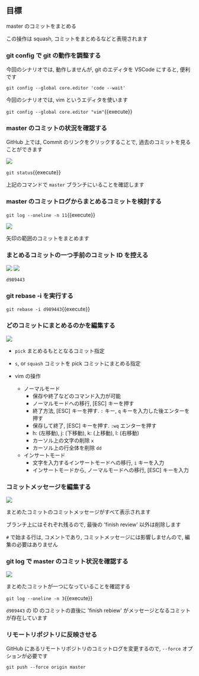 ## 目標
master のコミットをまとめる

この操作は squash, コミットをまとめるなどと表現されます

### git config で git の動作を調整する

今回のシナリオでは, 動作しませんが, git のエディタを VSCode にすると, 便利です

`git config --global core.editor 'code --wait'`

今回のシナリオでは, vim というエディタを使います

`git config --global core.editor "vim"`{{execute}}

### master のコミットの状況を確認する

GitHub 上では, Commit のリンクをクリックすることで, 過去のコミットを見ることができます

<img src='https://i.gyazo.com/9fccfe72a8156d13ed81070fbe90ce03.png'>


`git status`{{execute}}

上記のコマンドで `master` ブランチにいることを確認します

### master のコミットログからまとめるコミットを検討する

`git log --oneline -n 11`{{execute}}

<img src='https://i.gyazo.com/c3132934679b88bfb0d04ca2f39c01a5.png'>

矢印の範囲のコミットをまとめます

### まとめるコミットの一つ手前のコミット ID を控える

<img src='https://i.gyazo.com/545f5897ce1d45279fad252509cf0891.png'>

<img src='https://i.gyazo.com/bf7f06026e4604a577249055aac8e001.png'>

`d989443`

### git rebase -i を実行する

`git rebase -i d989443`{{execute}}

### どのコミットにまとめるのかを編集する

<img src='https://i.gyazo.com/5ddf9ffed41ccd9fff78924e1057a7fc.png'>

- `pick` まとめるもととなるコミット指定
- `s`, or `squash` コミットを pick コミットにまとめる指定

- vim の操作
    - ノーマルモード
        - 保存や終了などのコマンド入力が可能
        - ノーマルモードへの移行, [ESC] キーを押す
        - 終了方法, [ESC] キーを押す. `:` キー, `q` キーを入力した後エンターを押す
        - 保存して終了, [ESC] キーを押す. `:wq` エンターを押す
        - h: (左移動), j: (下移動), k: (上移動), l: (右移動)
        - カーソル上の文字の削除 `x`
        - カーソル上の行全体を削除 `dd`
    - インサートモード
        - 文字を入力するインサートモードへの移行, `i` キーを入力
        - インサートモードから, ノーマルモードへの移行, [ESC] キーを入力

### コミットメッセージを編集する

<img src='https://i.gyazo.com/715bb54f8110b81b22647e9b6efa940d.png'>

まとめたコミットのコミットメッセージがすべて表示されます

ブランチ上にはそれぞれ残るので, 最後の 'finish review' 以外は削除します

`#` で始まる行は, コメントであり, コミットメッセージには影響しませんので, 編集の必要はありません

### git log で master のコミット状況を確認する

<img src='https://i.gyazo.com/611b91e263cb772e1cb1f341a46cff8d.png'>

まとめたコミットが一つになっていることを確認する

`git log --oneline -n 3`{{execute}}

`d989443` の ID のコミットの直後に 'finish rebiew' がメッセージとなるコミットが存在しています

### リモートリポジトリに反映させる

GitHub にあるリモートリポジトリのコミットログを変更するので, `--force` オプションが必要です

`git push --force origin master`
